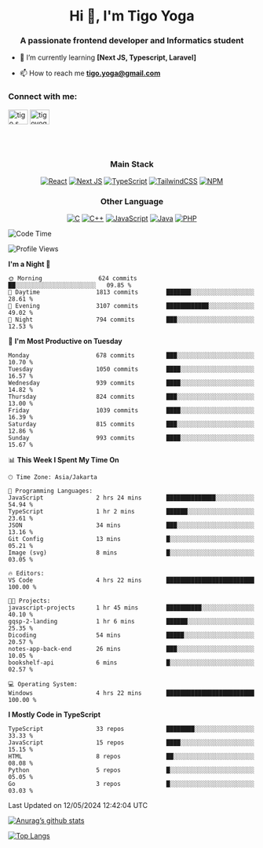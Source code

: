 <h1 align="center">Hi 👋, I'm Tigo Yoga</h1>
<h3 align="center">A passionate frontend developer and Informatics student</h3>

- 🌱 I’m currently learning **[Next JS, Typescript, Laravel]**

- 📫 How to reach me **tigo.yoga@gmail.com**

<h3 align="left">Connect with me:</h3>
<p align="left">
<a href="https://linkedin.com/in/tigo s yoga" target="blank"><img align="center" src="https://raw.githubusercontent.com/rahuldkjain/github-profile-readme-generator/master/src/images/icons/Social/linked-in-alt.svg" alt="tigo s yoga" height="30" width="40" /></a>
<a href="https://instagram.com/tigoyoga" target="blank"><img align="center" src="https://raw.githubusercontent.com/rahuldkjain/github-profile-readme-generator/master/src/images/icons/Social/instagram.svg" alt="tigoyoga" height="30" width="40" /></a>
</p>

<br/>
<br/>

<h3 align="center">Main Stack</h3>
<div align="center">
  
  <a href="">![React](https://img.shields.io/badge/react-%2320232a.svg?style=for-the-badge&logo=react&logoColor=%2361DAFB)</a>
  <a href="">![Next JS](https://img.shields.io/badge/Next-black?style=for-the-badge&logo=next.js&logoColor=white)</a>
   <a href="">![TypeScript](https://img.shields.io/badge/typescript-%23007ACC.svg?style=for-the-badge&logo=typescript&logoColor=white)</a>
  <a href="">![TailwindCSS](https://img.shields.io/badge/tailwindcss-%2338B2AC.svg?style=for-the-badge&logo=tailwind-css&logoColor=white)</a>
  <a href="">![NPM](https://img.shields.io/badge/NPM-%23000000.svg?style=for-the-badge&logo=npm&logoColor=white)</a>
</div>
<h3 align="center">Other Language</h3>
<div align="center">
  
  <a href="">![C](https://img.shields.io/badge/c-%2300599C.svg?style=for-the-badge&logo=c&logoColor=white)</a>
  <a href="">![C++](https://img.shields.io/badge/c++-%2300599C.svg?style=for-the-badge&logo=c%2B%2B&logoColor=white)</a>
  <a href="">![JavaScript](https://img.shields.io/badge/javascript-%23323330.svg?style=for-the-badge&logo=javascript&logoColor=%23F7DF1E)</a>
  <a href="">![Java](https://img.shields.io/badge/java-%23ED8B00.svg?style=for-the-badge&logo=java&logoColor=white)</a>
  <a href="">![PHP](https://img.shields.io/badge/php-%23777BB4.svg?style=for-the-badge&logo=php&logoColor=white)</a>
</div>

<!--START_SECTION:waka-->
![Code Time](http://img.shields.io/badge/Code%20Time-856%20hrs%2055%20mins-blue)

![Profile Views](http://img.shields.io/badge/Profile%20Views-0-blue)

**I'm a Night 🦉** 

```text
🌞 Morning                624 commits         ██░░░░░░░░░░░░░░░░░░░░░░░   09.85 % 
🌆 Daytime                1813 commits        ███████░░░░░░░░░░░░░░░░░░   28.61 % 
🌃 Evening                3107 commits        ████████████░░░░░░░░░░░░░   49.02 % 
🌙 Night                  794 commits         ███░░░░░░░░░░░░░░░░░░░░░░   12.53 % 
```
📅 **I'm Most Productive on Tuesday** 

```text
Monday                   678 commits         ███░░░░░░░░░░░░░░░░░░░░░░   10.70 % 
Tuesday                  1050 commits        ████░░░░░░░░░░░░░░░░░░░░░   16.57 % 
Wednesday                939 commits         ████░░░░░░░░░░░░░░░░░░░░░   14.82 % 
Thursday                 824 commits         ███░░░░░░░░░░░░░░░░░░░░░░   13.00 % 
Friday                   1039 commits        ████░░░░░░░░░░░░░░░░░░░░░   16.39 % 
Saturday                 815 commits         ███░░░░░░░░░░░░░░░░░░░░░░   12.86 % 
Sunday                   993 commits         ████░░░░░░░░░░░░░░░░░░░░░   15.67 % 
```


📊 **This Week I Spent My Time On** 

```text
🕑︎ Time Zone: Asia/Jakarta

💬 Programming Languages: 
JavaScript               2 hrs 24 mins       ██████████████░░░░░░░░░░░   54.94 % 
TypeScript               1 hr 2 mins         ██████░░░░░░░░░░░░░░░░░░░   23.61 % 
JSON                     34 mins             ███░░░░░░░░░░░░░░░░░░░░░░   13.16 % 
Git Config               13 mins             █░░░░░░░░░░░░░░░░░░░░░░░░   05.21 % 
Image (svg)              8 mins              █░░░░░░░░░░░░░░░░░░░░░░░░   03.05 % 

🔥 Editors: 
VS Code                  4 hrs 22 mins       █████████████████████████   100.00 % 

🐱‍💻 Projects: 
javascript-projects      1 hr 45 mins        ██████████░░░░░░░░░░░░░░░   40.10 % 
gqsp-2-landing           1 hr 6 mins         ██████░░░░░░░░░░░░░░░░░░░   25.35 % 
Dicoding                 54 mins             █████░░░░░░░░░░░░░░░░░░░░   20.57 % 
notes-app-back-end       26 mins             ███░░░░░░░░░░░░░░░░░░░░░░   10.05 % 
bookshelf-api            6 mins              █░░░░░░░░░░░░░░░░░░░░░░░░   02.57 % 

💻 Operating System: 
Windows                  4 hrs 22 mins       █████████████████████████   100.00 % 
```

**I Mostly Code in TypeScript** 

```text
TypeScript               33 repos            ████████░░░░░░░░░░░░░░░░░   33.33 % 
JavaScript               15 repos            ████░░░░░░░░░░░░░░░░░░░░░   15.15 % 
HTML                     8 repos             ██░░░░░░░░░░░░░░░░░░░░░░░   08.08 % 
Python                   5 repos             █░░░░░░░░░░░░░░░░░░░░░░░░   05.05 % 
Go                       3 repos             █░░░░░░░░░░░░░░░░░░░░░░░░   03.03 % 
```




 Last Updated on 12/05/2024 12:42:04 UTC
<!--END_SECTION:waka-->

[![Anurag’s github stats](https://github-readme-stats.vercel.app/api?username=tigoyoga)](https://github.com/tigoyoga)

[![Top Langs](https://github-readme-stats.vercel.app/api/top-langs/?username=tigoyoga&layout=compact)](https://github.com/tigoyoga)
